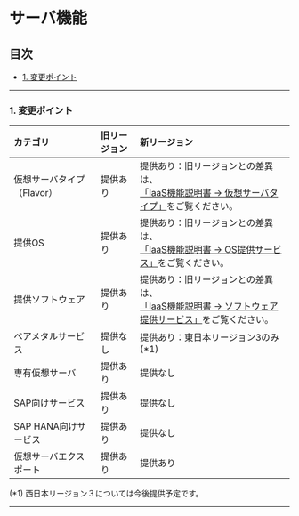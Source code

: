 # サーバ機能

## 目次  
<!-- TOC depthFrom:3 depthTo:3 withLinks:1 updateOnSave:1 orderedList:0 -->

- [1. 変更ポイント](#1-変更ポイント)

<!-- /TOC -->


---

### 1. 変更ポイント  

| カテゴリ                   | 旧リージョン | 新リージョン                                                                                                                                                                                                                                                              |
|:---------------------------|:-------------|:--------------------------------------------------------------------------------------------------------------------------------------------------------------------------------------------------------------------------------------------------------------------------|
| 仮想サーバタイプ（Flavor） | 提供あり     | 提供あり：旧リージョンとの差異は、</br>[「IaaS機能説明書 → 仮想サーバタイプ」](https://doc.cloud.global.fujitsu.com/lib/iaas/jp/function-manual/index.html#concept/concept_compute_deployment.html#concept_compute_deployment__section_instancetype_list)をご覧ください。 |
| 提供OS                     | 提供あり     | 提供あり：旧リージョンとの差異は、</br>[「IaaS機能説明書 → OS提供サービス」](https://doc.cloud.global.fujitsu.com/lib/iaas/jp/function-manual/index.html#concept/concept_compute_osservice.html#concept_compute_osservice)をご覧ください。                                |
| 提供ソフトウェア           | 提供あり     | 提供あり：旧リージョンとの差異は、</br>[「IaaS機能説明書 → ソフトウェア提供サービス」](https://doc.cloud.global.fujitsu.com/lib/iaas/jp/function-manual/index.html#concept/concept_compute_middlewareservice.html#concept_compute_middlewareservice)をご覧ください。      |
| ベアメタルサービス         | 提供なし     | 提供あり：東日本リージョン3のみ (\*1)                                                                                                                                                                                                                                     |
| 専有仮想サーバ             | 提供あり     | 提供なし                                                                                                                                                                                                                                                                  |
| SAP向けサービス            | 提供あり     | 提供なし                                                                                                                                                                                                                                                                  |
| SAP HANA向けサービス       | 提供あり     | 提供なし                                                                                                                                                                                                                                                                  |
| 仮想サーバエクスポート     | 提供あり     | 提供あり                                                                                                                                                                                                                                                                  |

(\*1) 西日本リージョン３については今後提供予定です。  


---
